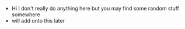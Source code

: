 - Hi I don't really do anything here but you may find some random stuff somewhere
- will add onto this later
